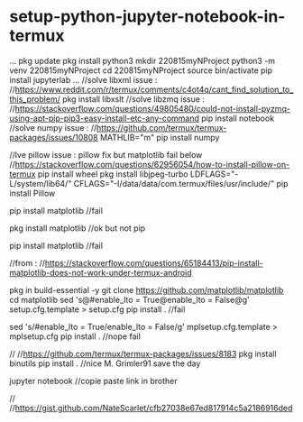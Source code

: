 # setup-python-jupyter-notebook-in-termux
...
pkg update
pkg install python3
mkdir 220815myNProject
python3 -m venv 220815myNProject
cd 220815myNProject
source bin/activate
pip install jupyterlab
...
//solve libxml issue :
//https://www.reddit.com/r/termux/comments/c4ot4q/cant_find_solution_to_this_problem/
pkg install libxslt
//solve libzmq issue :
//https://stackoverflow.com/questions/49805480/could-not-install-pyzmq-using-apt-pip-pip3-easy-install-etc-any-command
pip install notebook
//solve numpy issue :
//https://github.com/termux/termux-packages/issues/10808
MATHLIB="m" pip install numpy

//lve pillow issue : pillow fix but matplotlib fail below
//https://stackoverflow.com/questions/62956054/how-to-install-pillow-on-termux
pip install wheel
pkg install libjpeg-turbo
LDFLAGS="-L/system/lib64/" CFLAGS="-I/data/data/com.termux/files/usr/include/" pip install Pillow

pip install matplotlib //fail

pkg install matplotlib //ok but not pip

pip install matplotlib //fail

//from :
//https://stackoverflow.com/questions/65184413/pip-install-matplotlib-does-not-work-under-termux-android

pkg in build-essential -y 
git clone https://github.com/matplotlib/matplotlib
cd matplotlib
sed 's@#enable_lto = True@enable_lto = False@g' setup.cfg.template > setup.cfg
pip install . //fail

sed 's/#enable_lto = True/enable_lto = False/g' mplsetup.cfg.template > mplsetup.cfg
pip install .
//nope fail

//
//https://github.com/termux/termux-packages/issues/8183
pkg install binutils
pip install .
//nice  M. Grimler91 save the day

jupyter notebook
//copie paste link in brother



//
//https://gist.github.com/NateScarlet/cfb27038e67ed817914c5a2186916ded
